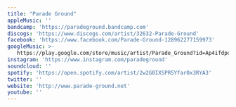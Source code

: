 ```yaml
---
title: "Parade Ground"
appleMusic: ''
bandcamp: 'https://paradeground.bandcamp.com'
discogs: 'https://www.discogs.com/artist/32632-Parade-Ground'
facebook: 'https://www.facebook.com/Parade-Ground-128962277159973'
googleMusic: >-
   https://play.google.com/store/music/artist/Parade_Ground?id=Ap4ifdpqob2qbc26cd22qmbvn2a
instagram: 'https://www.instagram.com/paradeground'
soundcloud: ''
spotify: 'https://open.spotify.com/artist/2w2G0IXSPR5Yfar0x3RYA3'
twitter: ''
website: 'http://www.parade-ground.net'
youtube: ''
---
```

